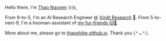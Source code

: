 Hello there, I'm [Thao Nguyen](https://thaoshibe.github.io) 🇻🇳,

From 9-to-5, I'm an AI Research Engineer @ [VinAI Research](https://www.vinai.io) 🧐.
From 5-to-next-9, I'm a hooman-assistant of [my fur-friends 🐱🐶](https://www.instagram.com/avoshibe/).

More about me, please go to [thaoshibe.github.io](https://thaoshibe.github.io). Thank you (.❛ ᴗ ❛.).
